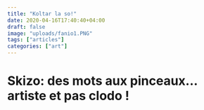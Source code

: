 ```yaml
---
title: "Koltar la so!"
date: 2020-04-16T17:40:40+04:00
draft: false
image: "uploads/fanio1.PNG"
tags: ["articles"]
categories: ["art"]
---
```


# Skizo: des mots aux pinceaux... artiste et pas clodo !
